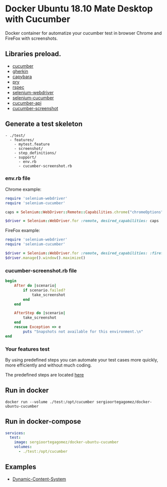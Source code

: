# Docker Ubuntu 18.10 Mate Desktop with Cucumber

Docker container for automatize your cucumber test in browser Chrome and FireFox with screenshots.

## Libraries preload.

- [cucumber](https://rubygems.org/gems/cucumber)
- [gherkin](https://rubygems.org/gems/gherkin)
- [capybara](https://rubygems.org/gems/capybara)
- [pry](https://rubygems.org/gems/pry)
- [rspec](https://rubygems.org/gems/rspec)
- [selenium-webdriver](https://rubygems.org/gems/selenium-webdriver)
- [selenium-cucumber](https://rubygems.org/gems/selenium-cucumber)
- [cucumber-api](https://rubygems.org/gems/cucumber-api)
- [cucumber-screenshot](https://rubygems.org/gems/cucumber-screenshot)

## Generate a test skeleton

```console
- ./test/
  - features/
    - mytest.feature
    - screenshot/
    - step_definitions/
    - support/
      - env.rb
      - cucumber-screenshot.rb
```

### env.rb file

Chrome example:

```ruby
require 'selenium-webdriver'
require 'selenium-cucumber'

caps = Selenium::WebDriver::Remote::Capabilities.chrome("chromeOptions" => {"args" => [ "--disable-web-security", "--no-sandbox" ]})

$driver = Selenium::WebDriver.for :remote, desired_capabilities: caps
```

FireFox example:

```ruby
require 'selenium-webdriver'
require 'selenium-cucumber'

$driver = Selenium::WebDriver.for :remote, desired_capabilities: :firefox
$driver.manage().window().maximize()
```

### cucumber-screenshot.rb file

```ruby
begin
    After do |scenario|
        if scenario.failed?
            take_screenshot
        end
    end

    AfterStep do |scenario|
        take_screenshot
    end
    rescue Exception => e
        puts "Snapshots not available for this environment.\n"
end
```

### Your features test

By using predefined steps you can automate your test cases more quickly, more efficiently and without much coding.

The predefined steps are located [here](https://github.com/selenium-cucumber/selenium-cucumber-ruby/blob/master/doc/canned_steps.md)

## Run in docker

```console
docker run --volume ./test:/opt/cucumber sergioortegagomez/docker-ubuntu-cucumber
```

## Run in docker-compose

```yml
services:
  test:
    image: sergioortegagomez/docker-ubuntu-cucumber
    volumes:
      - ./test:/opt/cucumber
```

## Examples

- [Dynamic-Content-System](https://github.com/segodev/dynamic-content-system)
